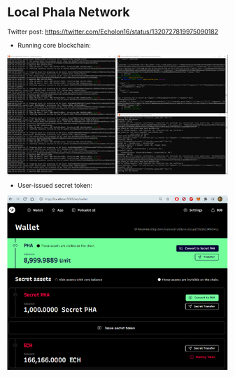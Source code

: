 # Local Phala Network

Twitter post: https://twitter.com/Echolon16/status/1320727819975090182

- Running core blockchain:

![](phala_blockchain_terminal.png)

- User-issued secret token:

![](phala_user_issued_token.png)